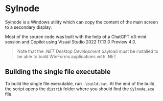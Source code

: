 # Sylnode

Sylnode is a Windows utility which can copy the content of the main screen to a secondary display.

Most of the source code was built with the help of a ChatGPT o3-mini session and Copilot using Visual Studio 2022 17.13.0 Preview 4.0.

> Note that the _.NET Desktop Development_ payload must be installed to be able to build WinForms applications with .NET.

## Building the single file executable

To build the single file executable, run `.\build.bat`. At the end of the build, the script opens the `distrib` folder where you should find the `Sylnode.exe` file.

